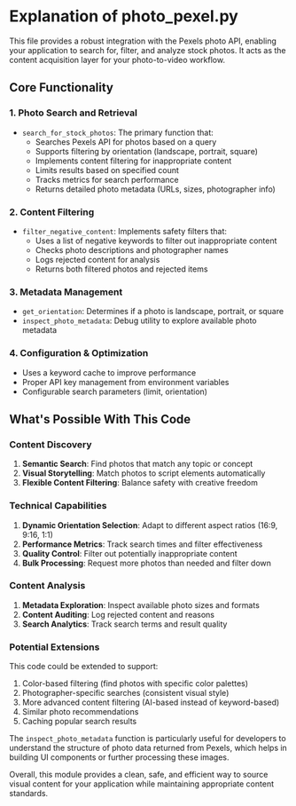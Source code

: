 # Explanation of photo_pexel.py

This file provides a robust integration with the Pexels photo API, enabling your application to search for, filter, and analyze stock photos. It acts as the content acquisition layer for your photo-to-video workflow.

## Core Functionality

### 1. Photo Search and Retrieval
- `search_for_stock_photos`: The primary function that:
  - Searches Pexels API for photos based on a query
  - Supports filtering by orientation (landscape, portrait, square)
  - Implements content filtering for inappropriate content
  - Limits results based on specified count
  - Tracks metrics for search performance
  - Returns detailed photo metadata (URLs, sizes, photographer info)

### 2. Content Filtering
- `filter_negative_content`: Implements safety filters that:
  - Uses a list of negative keywords to filter out inappropriate content
  - Checks photo descriptions and photographer names
  - Logs rejected content for analysis
  - Returns both filtered photos and rejected items

### 3. Metadata Management
- `get_orientation`: Determines if a photo is landscape, portrait, or square
- `inspect_photo_metadata`: Debug utility to explore available photo metadata

### 4. Configuration & Optimization
- Uses a keyword cache to improve performance
- Proper API key management from environment variables
- Configurable search parameters (limit, orientation)

## What's Possible With This Code

### Content Discovery
1. **Semantic Search**: Find photos that match any topic or concept
2. **Visual Storytelling**: Match photos to script elements automatically
3. **Flexible Content Filtering**: Balance safety with creative freedom

### Technical Capabilities
1. **Dynamic Orientation Selection**: Adapt to different aspect ratios (16:9, 9:16, 1:1)
2. **Performance Metrics**: Track search times and filter effectiveness
3. **Quality Control**: Filter out potentially inappropriate content
4. **Bulk Processing**: Request more photos than needed and filter down

### Content Analysis
1. **Metadata Exploration**: Inspect available photo sizes and formats
2. **Content Auditing**: Log rejected content and reasons
3. **Search Analytics**: Track search terms and result quality

### Potential Extensions
This code could be extended to support:
1. Color-based filtering (find photos with specific color palettes)
2. Photographer-specific searches (consistent visual style)
3. More advanced content filtering (AI-based instead of keyword-based)
4. Similar photo recommendations
5. Caching popular search results

The `inspect_photo_metadata` function is particularly useful for developers to understand the structure of photo data returned from Pexels, which helps in building UI components or further processing these images.

Overall, this module provides a clean, safe, and efficient way to source visual content for your application while maintaining appropriate content standards.